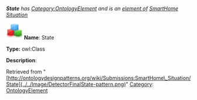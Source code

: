 ___State__ has [Category:OntologyElement](../../Category/OntologyElement "Category:OntologyElement") and is an [element of](../../Property/ElementOf "Property:ElementOf") [SmartHome Situation](../../Submissions/SmartHome_Situation "Submissions:SmartHome Situation")_


  




[![Class](../../images/thumb/2/27/Class.gif/45px-Class.gif)](../../Image/Class.gif "Class")
__Name__: State 


__Type:__ owl:Class 


__Description__: 





Retrieved from "[http://ontologydesignpatterns.org/wiki/Submissions:SmartHome\_Situation/State](../../Image/DetectorFinalState-pattern.png)"
 [Category](http://ontologydesignpatterns.org/wiki/Special:Categories "Special:Categories"): [OntologyElement](../../Category/OntologyElement "Category:OntologyElement")